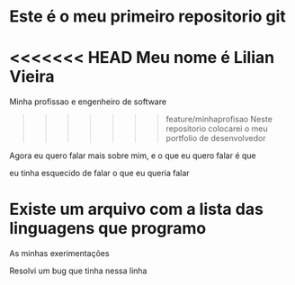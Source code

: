 # Este é o meu primeiro repositorio git
<<<<<<< HEAD
Meu nome é Lilian Vieira
=======
Minha profissao e engenheiro de software

>>>>>>> feature/minhaprofisao
Neste repositorio colocarei o meu portfolio de desenvolvedor

Agora eu quero falar mais sobre mim, e o que eu quero falar é que 

eu tinha esquecido de falar o que eu queria falar

# Existe um arquivo com a lista das linguagens que programo

As minhas exerimentações

Resolvi um bug que tinha nessa linha
